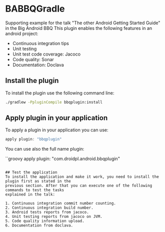 # BABBQGradle

Supporting example for the talk "The other Android Getting Started Guide" in the Big Android BBQ
This plugin enables the following features in an android project:
 * Continuous integration tips
 * Unit testing
 * Unit test code coverage: Jacoco
 * Code quality: Sonar
 * Documentation: Doclava

## Install the plugin

To install the plugin use the following command line:
```bash
./gradlew -PpluginCompile bbqplugin:install
```

## Apply plugin in your application
To apply a plugin in your application you can use:
```groovy
apply plugin: "bbqplugin"
```
You can use also the full name plugin:

``groovy
apply plugin: "com.droidpl.android.bbqplugin"
```

## Test the application
To install the application and make it work, you need to install the plugin first as stated in the 
previous section. After that you can execute one of the following commands to test the tasks
explained in the talk:

1. Continuous integration commit number counting.
2. Continuous integration build number.
3. Android tests reports from jacoco.
4. Unit testing reports from jacoco on JVM.
5. Code quality information upload.
6. Documentation from doclava.